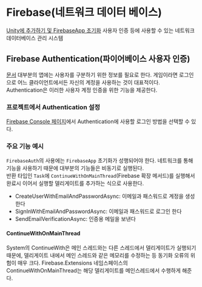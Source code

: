 # Firebase(네트워크 데이터 베이스)

[Unity에 추가하기 및 FirebaseApp 초기화](https://firebase.google.com/docs/unity/setup)
사용자 인증 등에 사용할 수 있는 네트워크 데이터베이스 관리 시스템

## Firebase Authentication(파이어베이스 사용자 인증)

[문서](https://firebase.google.com/docs/auth/unity/start)
대부분의 앱에는 사용자를 구분하기 위한 정보를 필요로 한다. 게임이라면 로그인으로 어느 클라이언트에서든 자신의 계정을 사용하는 것이 대표적이다.  
Authentication은 이러한 사용자 계정 인증을 위한 기능을 제공한다.

### 프로젝트에서 Authentication 설정

[Firebase Console 페이지](https://console.firebase.google.com/)에서 Authentication에 사용할 로그인 방법을 선택할 수 있다.

### 주요 기능 예시

`FirebaseAuth`의 사용에는 `FirebaseApp` 초기화가 성행되어야 한다.
네트워크를 통해 기능을 사용하기 때문에 대부분의 기능들은 비동기로 실행된다.  
반환 타입인 `Task`에 `ContinueWithOnMainThread`(Firebase 확장 메서드)를 실행해서 완료시 이어서 실행할 델리게이트를 추가하는 식으로 사용한다.

* CreateUserWithEmailAndPasswordAsync: 이메일과 패스워드로 계정을 생성한다
* SignInWithEmailAndPasswordAsync: 이메일과 패스워드로 로그인 한다
* SendEmailVerificationAsync: 인증용 메일을 보낸다

#### ContinueWithOnMainThread

System의 ContinueWith은 메인 스레드와는 다른 스레드에서 델리게이트가 실행되기 때문에, 델리게이트 내에서 메인 스레드와 같은 메모리를 수정하는 등 동기화 오류의 위험이 매우 크다. Firebase.Extensions 네임스페이스의 ContinueWithOnMainThread는 해당 델리게이트를 메인스레드에서 수행하게 해준다.
